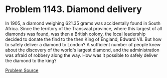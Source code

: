 # Problem 1143. Diamond delivery

In 1905, a diamond weighing 621.35 grams was accidentally found in South Africa. Since the territory of the Transvaal province, where this largest of all diamonds was found, was then a British colony, the local leadership decided to donate the find to the then King of England, Edward VII. But how to safely deliver a diamond to London? A sufficient number of people knew about the discovery of the world's largest diamond, and the administration was afraid of robbery along the way. How was it possible to safely deliver the diamond to the king?

[Problem Source](https://www.trizland.ru/tasks/5594/)